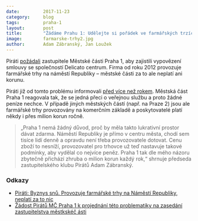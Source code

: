 ```yaml
---
date:         2017-11-23
category:     blog
tags:         praha-1
layout:       post
title:        "Žádáme Prahu 1: Udělejte si pořádek ve farmářských trzích"
image:        farmarske-trhy2.jpg
author:       Adam Zábranský, Jan Loužek
---
```


Piráti [požádali](https://github.com/pirati-byro/spisy-zk-pha-2017/blob/master/8384-trhy-na-namesti-republiky-apel/01-sablona/main.pdf) zastupitele Městské části Praha 1, aby zajistili vypovězení smlouvy se společností Delicato centrum. Firma od roku 2012 provozuje farmářské trhy na náměstí Republiky – městské části za to ale neplatí ani korunu. 

Piráti již od tomto problému informovali [před více než rokem](https://praha.pirati.cz/farmarske-trhy.html). Městská část Praha 1 reagovala tak, že se jedná přeci o veřejnou službu a proto žádné peníze nechce. V případě jiných městských částí (např. na Praze 2) jsou ale farmářské trhy provozovány na komerčním základě a poskytovatelé platí někdy i přes milion korun ročně. 

> „Praha 1 nemá žádný důvod, proč by měla takto lukrativní prostor dávat zdarma. Náměstí Republiky je přímo v centru města, chodí sem tisíce lidí denně a opravdu není třeba provozovatele dotovat. Cenu zboží to nesníží, provozovatel pro trhovce už teď nastavuje takové podmínky, aby vydělal co nejvíce peněz. Praha 1 tak dle mého názoru zbytečně přichází zhruba o milion korun každý rok,“ shrnuje předseda zastupitelského klubu Pirátů Adam Zábranský.

### Odkazy

* [Piráti: Byznys snů. Provozuje farmářské trhy na Náměstí Republiky, neplatí za to nic](https://praha.pirati.cz/farmarske-trhy.html)
* [Žádost Pirátů MČ Praha 1 k projednání této problematiky na zasedání zastupitelstva městkskéč ásti](https://github.com/pirati-byro/spisy-zk-pha-2017/blob/master/8384-trhy-na-namesti-republiky-apel/01-sablona/main.pdf)
